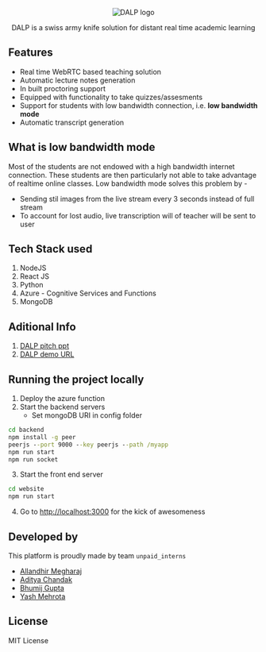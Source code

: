 <p align="center"><img src="https://github.com/bhumijgupta/DALP/raw/master/assets/DALP-logo.png" alt="DALP logo"/></p>
<p align="center">DALP is a swiss army knife solution for distant real time academic learning</p>

## Features

- Real time WebRTC based teaching solution
- Automatic lecture notes generation
- In built proctoring support
- Equipped with functionality to take quizzes/assesments
- Support for students with low bandwidth connection, i.e. **low bandwidth mode**
- Automatic transcript generation

## What is low bandwidth mode

Most of the students are not endowed with a high bandwidth internet connection. These students are then particularly not able to take advantage of realtime online classes. Low bandwidth mode solves this problem by -

- Sending stil images from the live stream every 3 seconds instead of full stream
- To account for lost audio, live transcription will of teacher will be sent to user

## Tech Stack used

1. NodeJS
2. React JS
3. Python
4. Azure - Cognitive Services and Functions
5. MongoDB

## Aditional Info

1. [DALP pitch ppt](https://docs.google.com/presentation/d/16YCmMV2YsVV7RM8i6hxq74m41vX9nmcNBcpOttAk0nY/edit?usp=sharing)
2. [DALP demo URL](https://youtu.be/bHOUIv7PNXY)

## Running the project locally

1. Deploy the azure function
2. Start the backend servers
   - Set mongoDB URI in config folder

```cmd
cd backend
npm install -g peer
peerjs --port 9000 --key peerjs --path /myapp
npm run start
npm run socket
```

3. Start the front end server

```cmd
cd website
npm run start
```

4. Go to [http://localhost:3000](http://localhost:3000) for the kick of awesomeness

## Developed by

This platform is proudly made by team `unpaid_interns`

- [Allandhir Megharaj](https://github.com/allandhir/)
- [Aditya Chandak](https://github.com/adityachandak287)
- [Bhumij Gupta](https://github.com/bhumijgupta)
- [Yash Mehrota](https://github.com/YashMeh)

## License

MIT License
